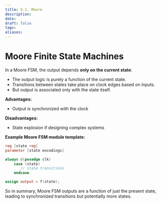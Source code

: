 ```yaml
---
title: 5.1. Moore
description: 
date: 
draft: false
tags: 
aliases:
---
```

# Moore Finite State Machines 

In a Moore FSM, the output depends **only on the current state**:

- The output logic is purely a function of the current state.
- Transitions between states take place on clock edges based on inputs.
- But output is associated only with the state itself.

**Advantages:**

- Output is synchronized with the clock 

**Disadvantages:** 

- State explosion if designing complex systems

**Example Moore FSM module template:**

```verilog 
reg [state reg]
parameter [state encodings]

always @(posedge clk)  
    case (state)
       // state transitions
    endcase

assign output = f(state);
```

So in summary, Moore FSM outputs are a function of just the present state, leading to synchronized transitions but potentially more states.
